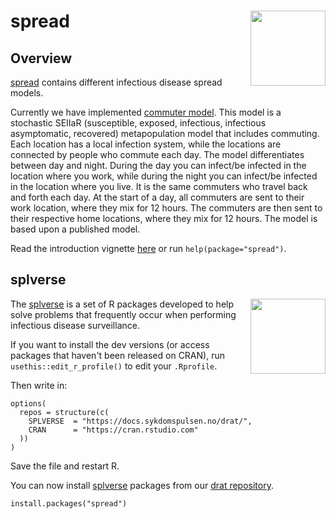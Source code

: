 # spread <a href="https://docs.sykdomspulsen.no/spread"><img src="man/figures/logo.png" align="right" width="120" /></a>

## Overview 

[spread](https://docs.sykdomspulsen.no/spread) contains different infectious disease spread models.

Currently we have implemented [commuter model](https://docs.sykdomspulsen.no/spread/articles/commuter_model.html). This model is a stochastic SEIIaR (susceptible, exposed, infectious, infectious asymptomatic, recovered) metapopulation model that includes commuting. Each location has a local infection system, while the locations are connected by people who commute each day. The model differentiates between day and night. During the day you can infect/be infected in the location where you work, while during the night you can infect/be infected in the location where you live. It is the same commuters who travel back and forth each day. At the start of a day, all commuters are sent to their work location, where they mix for 12 hours. The commuters are then sent to their respective home locations, where they mix for 12 hours. The model is based upon a published model.

Read the introduction vignette [here](https://docs.sykdomspulsen.no/spread/articles/commuter_model.html) or run `help(package="spread")`.

## splverse

<a href="https://docs.sykdomspulsen.no/packages"><img src="https://docs.sykdomspulsen.no/packages/splverse.png" align="right" width="120" /></a>

The [splverse](https://docs.sykdomspulsen.no/packages) is a set of R packages developed to help solve problems that frequently occur when performing infectious disease surveillance.

If you want to install the dev versions (or access packages that haven't been released on CRAN), run `usethis::edit_r_profile()` to edit your `.Rprofile`. 

Then write in:

```
options(
  repos = structure(c(
    SPLVERSE  = "https://docs.sykdomspulsen.no/drat/",
    CRAN      = "https://cran.rstudio.com"
  ))
)
```

Save the file and restart R.

You can now install [splverse](https://docs.sykdomspulsen.no/packages) packages from our [drat repository](https://docs.sykdomspulsen.no/drat).

```
install.packages("spread")
```

